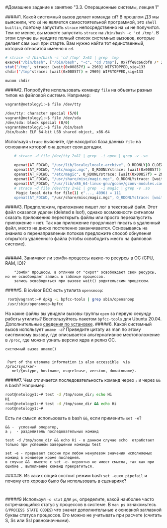 #Домашнее задание к занятию "3.3. Операционные системы, лекция 1"

#####1. Какой системный вызов делает команда `cd`? В прошлом ДЗ мы выяснили, что `cd` не является самостоятельной  программой, это `shell builtin`, поэтому запустить `strace` непосредственно на `cd` не получится. Тем не менее, вы можете запустить `strace` на `/bin/bash -c 'cd /tmp'`. В этом случае вы увидите полный список системных вызовов, которые делает сам `bash` при старте. Вам нужно найти тот единственный, который относится именно к `cd`.

```bash       
# strace -d /bin/bash -c 'cd /tmp' 2>&1 | grep  tmp   
execve("/bin/bash", ["/bin/bash", "-c", "cd /tmp"], 0x7ffe8c66cbf8 /* 24 vars */strace: [wait(0x04057f) = 2969] WIFSTOPPED,sig=SIGTRAP,EVENT_EXEC (4)
stat("/tmp", strace: [wait(0x00857f) = 2969] WIFSTOPPED,sig=133
chdir("/tmp"strace: [wait(0x00857f) = 2969] WIFSTOPPED,sig=133

вызов chdir
```
    


#####2. Попробуйте использовать команду `file` на объекты разных типов на файловой системе. Например:  

```bash   
vagrant@netology1:~$ file /dev/tty

/dev/tty: character special (5/0)
vagrant@netology1:~$ file /dev/sda
/dev/sda: block special (8/0)
vagrant@netology1:~$ file /bin/bash
/bin/bash: ELF 64-bit LSB shared object, x86-64
```
    
   Используя `strace` выясните, где находится база данных `file` на основании которой она делает свои догадки.

```bash
    # strace -d file /dev/tty 2>&1 | grep  -i open | grep -v .so
    
    openat(AT_FDCWD, "/usr/lib/locale/locale-archive", O_RDONLY|O_CLOEXECstrace: [wait(0x00857f) = 2996] WIFSTOPPED,sig=133
    openat(AT_FDCWD, "/etc/magic.mgc", O_RDONLYstrace: [wait(0x00857f) = 2996] WIFSTOPPED,sig=133
    openat(AT_FDCWD, "/etc/magic", O_RDONLYstrace: [wait(0x00857f) = 2996] WIFSTOPPED,sig=133
    openat(AT_FDCWD, "/usr/share/misc/magic.mgc", O_RDONLYstrace: [wait(0x00857f) = 2996] WIFSTOPPED,sig=133
    openat(AT_FDCWD, "/usr/lib/x86_64-linux-gnu/gconv/gconv-modules.cache", O_RDONLYstrace: [wait(0x00857f) = 2996] WIFSTOPPED,sig=133
    # strace -d file /dev/tty 2>&1 | grep  -i magic | grep -v .so
     Magic local data for file(1) c"..., 4096) = 111
    openat(AT_FDCWD, "/usr/share/misc/magic.mgc", O_RDONLYstrace: [wait(0x00857f) = 3043] WIFSTOPPED,sig=133
```

#####3. Предположим, приложение пишет лог в текстовый файл. Этот файл оказался удален (deleted в lsof), однако возможности сигналом сказать приложению переоткрыть файлы или просто перезапустить приложение – нет. Так как приложение продолжает писать в удаленный файл, место на диске постепенно заканчивается. Основываясь на знаниях о перенаправлении потоков предложите способ обнуления открытого удаленного файла (чтобы освободить место на файловой системе).
```bash

```

#####4. Занимают ли зомби-процессы какие-то ресурсы в ОС (CPU, RAM, IO)?
```text
    "Зомби" процессы, в отличии от "сирот" освобождают свои ресурсы, но не освобождают запись в таблице процессов. 
    запись освободиться при вызове wait() родительским процессом. 
```
#####5. В iovisor BCC есть утилита `opensnoop`:
```bash
 root@vagrant:~# dpkg -L bpfcc-tools | grep sbin/opensnoop
 /usr/sbin/opensnoop-bpfcc
```
   
 На какие файлы вы увидели вызовы группы `open` за первую секунду работы утилиты? Воспользуйтесь пакетом `bpfcc-tools` для Ubuntu 20.04. Дополнительные [сведения по установке](https://github.com/iovisor/bcc/blob/master/INSTALL.md).
#####6. Какой системный вызов использует `uname -a`? Приведите цитату из man по этому системному вызову, где описывается альтернативное местоположение в `/proc`, где можно узнать версию ядра и релиз ОС.
```text
системный вызов uname()


 Part of the utsname information is also accessible  via  /proc/sys/ker‐
   nel/{ostype, hostname, osqrelease, version, domainname}.

```
#####7. Чем отличается последовательность команд через `;` и через `&&` в bash? Например:
```bash
root@netology1:~# test -d /tmp/some_dir; echo Hi
Hi
root@netology1:~# test -d /tmp/some_dir && echo Hi
root@netology1:~#
```
   Есть ли смысл использовать в bash `&&`, если применить `set -e`?
```text
&& -  условный оператор, 
а ;  - разделитель последовательных команд

test -d /tmp/some_dir && echo Hi - в данном случае echo  отработает только при успешном заверщении команды test

set -e - прерывает сессию при любом ненулевом значении исполняемых команд в конвеере кроме последней.
в случае &&  вместе с set -e- вероятно не имеет смысла, так как при ошибке , выполнение команд прекратиться.
```
#####8. Из каких опций состоит режим bash `set -euxo pipefail` и почему его хорошо было бы использовать в сценариях?
```text


```



#####9 Используя `-o stat` для `ps`, определите, какой наиболее часто встречающийся статус у процессов в системе. В `man ps` ознакомьтесь (`/PROCESS STATE CODES`) что значат дополнительные к основной заглавной буквы статуса процессов. Его можно не учитывать при расчете (считать S, Ss или Ssl равнозначными).
```text


```